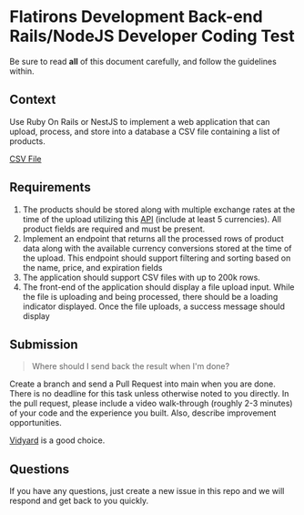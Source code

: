 # Flatirons Development Back-end Rails/NodeJS Developer Coding Test

Be sure to read **all** of this document carefully, and follow the guidelines within.

## Context

Use Ruby On Rails or NestJS to implement a web application that can upload, process, and store into a database a CSV file containing a list of products.

[CSV File](https://github.com/flatironsdevelopment/rails_node_test/raw/main/data.csv)


## Requirements

1. The products should be stored along with multiple exchange rates at the time of the upload utilizing this [API](https://github.com/fawazahmed0/exchange-api) (include at least 5 currencies). All product fields are required and must be present.
2. Implement an endpoint that returns all the processed rows of product data along with the available currency conversions stored at the time of the upload. This endpoint should support filtering and sorting based on the name, price, and expiration fields
4. The application should support CSV files with up to 200k rows.
5. The front-end of the application should display a file upload input. While the file is uploading and being processed, there should be a loading indicator displayed. Once the file uploads, a success message should display

## Submission

> Where should I send back the result when I'm done?

Create a branch and send a Pull Request into main when you are done. 
There is no deadline for this task unless otherwise noted to you directly.
In the pull request, please include a video walk-through (roughly 2-3 minutes) of your code and the experience you built. Also, describe improvement opportunities.

[Vidyard](https://www.vidyard.com/chrome-extension-screen-recording/?utm_source=google-ads&utm_medium=cpc&utm_campaign=ChromeExtensionScreenRecord&utm_content=Extention_ChromeExt&utm_term=computer%20screen%20recorder%20free_b&gclid=Cj0KCQiA0eOPBhCGARIsAFIwTs4sn5e2WT7CGOsil0csKejSIthegolcNF2hVsixwJIOXI1zKWW8eO4aAgoVEALw_wcB) is a good choice.

## Questions

If you have any questions, just create a new issue in this repo and we will respond and get back to you quickly.
